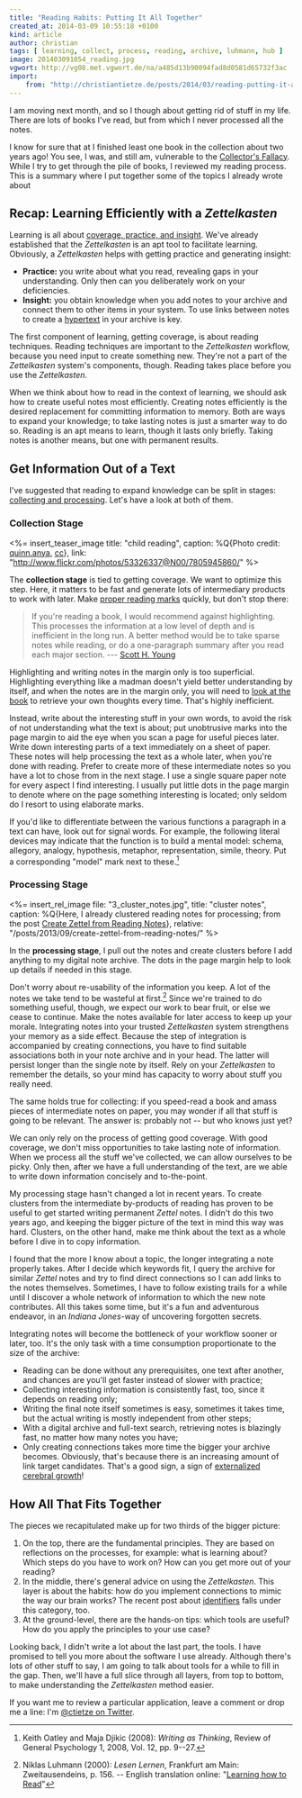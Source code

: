 ```yaml
---
title: "Reading Habits: Putting It All Together"
created_at: 2014-03-09 10:55:18 +0100
kind: article
author: christian
tags: [ learning, collect, process, reading, archive, luhmann, hub ]
image: 201403091054_reading.jpg
vgwort: http://vg08.met.vgwort.de/na/a485d13b90094fad8d0581d65732f3ac
import:
    from: "http://christiantietze.de/posts/2014/03/reading-putting-it-all-together/"
---
```


I am moving next month, and so I though about getting rid of stuff in my life.  There are lots of books I've read, but from which I never processed all the notes.  

I know for sure that at I finished least one book in the collection about two years ago!  You see, I was, and still am, vulnerable to the [Collector's Fallacy][colfal].  While I try to get through the pile of books, I reviewed my reading process.  This is a summary where I put together some of the topics I already wrote about 

[colfal]: /posts/collectors-fallacy

## Recap: Learning Efficiently with a _Zettelkasten_

Learning is all about [coverage, practice, and insight][learn].  We've already established that the _Zettelkasten_ is an apt tool to facilitate learning.  Obviously, a _Zettelkasten_ helps with getting practice and generating insight:

* **Practice:**  you write about what you read, revealing gaps in your understanding.  Only then can you deliberately work on your deficiencies.
* **Insight:**  you obtain knowledge when you add notes to your archive and connect them to other items in your system.  To use links between notes to create a [hypertext][] in your archive is key.

The first component of learning, getting coverage, is about reading techniques.  Reading techniques are important to the _Zettelkasten_ workflow, because you need input to create something new.  They're not a part of the _Zettelkasten_ system's components, though.  Reading takes place before you use the _Zettelkasten_.

When we think about how to read in the context of learning, we should ask how to create useful notes most efficiently.  Creating notes efficiently is the desired replacement for committing information to memory.  Both are ways to expand your knowledge;  to take lasting notes is just a smarter way to do so.  Reading is an apt means to learn, though it lasts only briefly.  Taking notes is another means, but one with  permanent results.

[hypertext]: http://en.wikipedia.org/wiki/Hypertext
[learn]: /posts/learn-faster-by-writing-zettel-notes

## Get Information Out of a Text

I've suggested that reading to expand knowledge can be split in stages:  [collecting and processing][crzettel].  Let's have a look at both of them.

[crzettel]: /posts/create-zettel-from-reading-notes/

### Collection Stage

<%= insert_teaser_image title: "child reading", caption: %Q{Photo credit: <a href="http://www.flickr.com/photos/quinnanya/">quinn.anya</a>, <a href="http://creativecommons.org/licenses/by-sa/2.0/">cc</a>}, link: "http://www.flickr.com/photos/53326337@N00/7805945860/" %>

The **collection stage** is tied to getting coverage.  We want to optimize this step.  Here, it matters to be fast and generate lots of intermediary products to work with later.  Make [proper reading marks][readmark] quickly, but don't stop there:

> If you're reading a book, I would recommend against highlighting. This processes the information at a low level of depth and is inefficient in the  long run. A better method would be to take sparse notes while reading, or do a one-paragraph summary after you read each major section. --- [Scott H. Young][sy]

Highlighting and writing notes in the margin only is too superficial.  Highlighting everything like a madman doesn't yield better understanding by itself, and when the notes are in the margin only, you will need to [look at the book][colfal] to retrieve your own thoughts every time.  That's highly inefficient.

Instead, write about the interesting stuff in your own words, to avoid the risk of not understanding what the text is about;  put unobtrusive marks into the page margin to aid the eye when you scan a page for useful pieces later.  Write down interesting parts of a text immediately on a sheet of paper.  These notes will help processing the text as a whole later, when you're done with reading.  Prefer to create more of these intermediate notes so you have a lot to chose from in the next stage.  I use a single square paper note for every aspect I find interesting. I usually put little dots in the page margin to denote where on the page something interesting is located;  only seldom do I resort to using elaborate marks.

If you'd like to differentiate between the various functions a paragraph in a text can have, look out for signal words.  For example, the following literal devices may indicate that the function is to build a mental model:  schema, allegory, analogy, hypothesis, metaphor, representation, simile, theory. Put a corresponding "model" mark next to these.[^1]

[^1]: Keith Oatley and Maja Djikic (2008):  _Writing as Thinking_, Review of General Psychology 1, 2008, Vol. 12, pp. 9--27.

[readmark]: /posts/making-proper-marks-in-books
[sy]: http://calnewport.com/blog/2012/10/26/mastering-linear-algebra-in-10-days-astounding-experiments-in-ultra-learning/

### Processing Stage

<%= insert_rel_image file: "3_cluster_notes.jpg", title: "cluster notes", caption: %Q{Here, I already clustered reading notes for processing; from the post <a href="/posts/2013/09/create-zettel-from-reading-notes/">Create Zettel from Reading Notes</a>}, relative: "/posts/2013/09/create-zettel-from-reading-notes/" %>

<!--ct: §201210271413 Notizen verzetteln zum Verfügbarmachen -->

In the **processing stage**, I pull out the notes and create clusters before I add anything to my digital note archive.  The dots in the page margin help to look up details if needed in this stage. 

Don't worry about re-usability of the information you keep.  A lot of the notes we take tend to be wasteful at first.[^2]  Since we're trained to do something useful, though, we expect our work to bear fruit, or else we cease to continue.  Make the notes available for later access to keep up your morale.  Integrating notes into your trusted _Zettelkasten_ system strengthens your memory as a side effect.  Because the step of integration is accompanied by creating connections, you have to find suitable associations both in your note archive and in your head.  The latter will persist longer than the single note by itself.  Rely on your _Zettelkasten_ to remember the details, so your mind has capacity to worry about stuff you really need.

The same holds true for collecting:  if you speed-read a book and amass pieces of intermediate notes on paper, you may wonder if all that stuff is going to be relevant.  The answer is:  probably not -- but who knows just yet?

We can only rely on the process of getting good coverage.  With good coverage, we don't miss opportunities to take lasting note of information.  When we process all the stuff we've collected, we can allow ourselves to be picky.  Only then, after we have a full understanding of the text, are we able to write down information concisely and to-the-point.

My processing stage hasn't changed a lot in recent years.  To create clusters from the intermediate by-products of reading has proven to be useful to get started writing permanent _Zettel_ notes.  I didn't do this two years ago, and keeping the bigger picture of the text in mind this way was hard.  Clusters, on the other hand, make me think about the text as a whole before I dive in to copy information.

I found that the more I know about a topic, the longer integrating a note properly takes.  After I decide which keywords fit, I query the archive for similar _Zettel_ notes and try to find direct connections so I can add links to the notes themselves.  Sometimes, I have to follow existing trails for a while until I discover a whole network of information to which the new note contributes.  All this takes some time, but it's a fun and adventurous endeavor, in an _Indiana Jones_-way of uncovering forgotten secrets.

Integrating notes will become the bottleneck of your workflow sooner or later, too.  It's the only task with a time consumption proportionate to the size of the archive:  

* Reading can be done without any prerequisites, one text after another, and chances are you'll get faster instead of slower with practice; 
* Collecting interesting information is consistently fast, too, since it depends on reading only; 
* Writing the final note itself sometimes is easy, sometimes it takes time, but the actual writing is mostly independent from other steps; 
* With a digital archive and full-text search, retrieving notes is blazingly fast, no matter how many notes you have; 
* Only creating connections takes more time the bigger your archive becomes.  Obviously, that's because there is an increasing amount of link target candidates.  That's a good sign, a sign of [externalized cerebral growth][extmind]!

[^2]: Niklas Luhmann (2000):  _Lesen Lernen_, Frankfurt am Main: Zweitausendeins, p. 156. -- English translation online: "[Learning how to Read](http://luhmann.surge.sh/learning-how-to-read)"


## How All That Fits Together

The pieces we recapitulated make up for two thirds of the bigger picture:

1. On the top, there are the fundamental principles.  They are based on reflections on the processes, for example: what is learning about? Which steps do you have to work on? How can you get more out of your reading?
2. In the middle, there's general advice on using the _Zettelkasten_.  This layer is about the habits:  how do you implement connections to mimic the way our brain works?  The recent post about [identifiers][] falls under this category, too.
3. At the ground-level, there are the hands-on tips:  which tools are useful?  How do you apply the principles to your use case?

Looking back, I didn't write a lot about the last part, the tools.  I have promised to tell you more about the software I use already.  Although there's lots of other stuff to say, I am going to talk about tools for a while to fill in the gap.  Then, we'll have a full slice through all layers, from top to bottom, to make understanding the _Zettelkasten_ method easier.

If you want me to review a particular application, leave a comment or drop me a line: I'm [@ctietze on Twitter](http://twitter.com/ctietze).

[extmind]: /posts/extend-your-mind-and-memory-with-a-zettelkasten/
[identifiers]: /posts/add-identity
